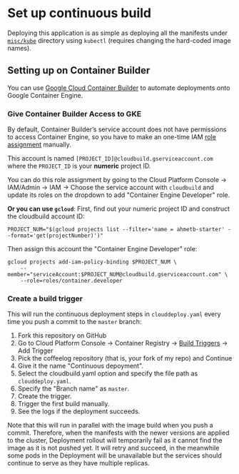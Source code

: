 # Set up continuous build

Deploying this application is as simple as deploying all the manifests under
[`misc/kube`](/misc/kube) directory using `kubectl` (requires changing the
hard-coded image names).

## Setting up on Container Builder

You can use [Google Cloud Container
Builder](https://cloud.google.com/container-builder/) to automate deployments
onto Google Container Engine.

### Give Container Builder Access to GKE

By default, Container Builder’s service account does not have permissions to
access Container Engine, so you have to make an one-time IAM [role
assignment](https://cloud.google.com/container-builder/docs/how-to/service-account-permissions)
manually.

This account is named `[PROJECT_ID]@cloudbuild.gserviceaccount.com` where the
`PROJECT_ID` is your **numeric** project ID. 

You can do this role assignment by going to the Cloud Platform Console &rarr;
IAM/Admin &rarr; IAM &rarr; Choose the service account with `cloudbuild` and
update its roles on the dropdown to add "Container Engine Developer" role.

**Or you can use `gcloud`**: First, find out your numeric project ID and
construct the cloudbuild account ID:

    PROJECT_NUM="$(gcloud projects list --filter='name = ahmetb-starter' --format='get(projectNumber)')"

Then assign this account the "Container Engine Developer" role:

    gcloud projects add-iam-policy-binding $PROJECT_NUM \
        --member="serviceAccount:$PROJECT_NUM@cloudbuild.gserviceaccount.com" \
        --role=roles/container.developer

### Create a build trigger

This will run the continuous deployment steps in `clouddeploy.yaml`
every time you push a commit to the `master` branch:

1. Fork this repository on GitHub
1. Go to Cloud Platform Console &rarr; Container Registry &rarr; [Build Triggers](https://console.cloud.google.com/gcr/triggers)
   &rarr; Add Trigger
1. Pick the coffeelog repository (that is, your fork of my repo) and Continue
1. Give it the name "Continuous depoyment".
1. Select the cloudbuild.yaml option and specify the file path as `clouddeploy.yaml`.
1. Specify the "Branch name" as `master`.
1. Create the trigger.
1. Trigger the first build manually.
1. See the logs if the deployment succeeds.

Note that this will run in parallel with the image build when you push a commit.
Therefore, when the manifests with the newer versions are applied to the
cluster, Deployment rollout will temporarily fail as it cannot find the image as
it is not pushed yet. It will retry and succeed, in the meanwhile some pods in
the Deployment will be unavailable but the services should continue to serve as
they have multiple replicas.
